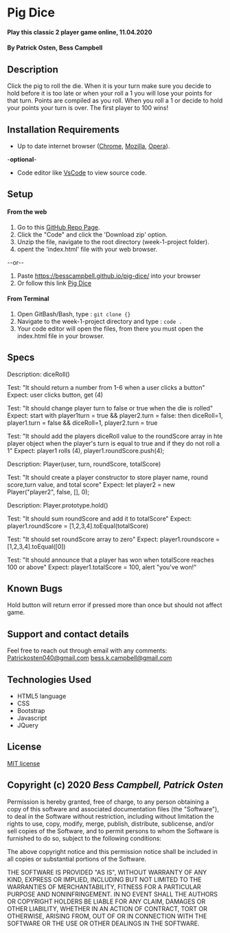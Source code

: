 # Pig Dice

####  Play this classic 2 player game online, 11.04.2020

#### By **Patrick Osten, Bess Campbell**

## Description

 Click the pig to roll the die. When it is your turn make sure you decide to hold before it is too late or when your roll a 1 you will lose your points for that turn. Points are compiled as you roll. When you roll a 1 or decide to hold your points your turn is over. The first player to 100 wins!

## Installation Requirements

- Up to date internet browser ([Chrome](https://www.google.com/chrome/?brand=CHBD&gclid=Cj0KCQjw28T8BRDbARIsAEOMBcy9jwgkNels1LOSIWTx4sDazLfEgC6PylTug62KqyWPeA0EMyr3254aAjTTEALw_wcB&gclsrc=aw.ds), [Mozilla](https://www.mozilla.org/en-US/firefox/), [Opera](https://www.opera.com/)).
 
 
 -**optional**- 
- Code editor like [VsCode](https://code.visualstudio.com/download) to view source code.

## Setup

#### From the web
1. Go to this [GitHub Repo Page]().
2. Click the "Code" and click the 'Download zip' option.
3. Unzip the file, navigate to the root directory (week-1-project folder).
4. opent the 'index.html' file with your web browser.

--or--

1. Paste <https://besscampbell.github.io/pig-dice/> into your browser
2. Or follow this link [Pig Dice](https://besscampbell.github.io/pig-dice/)

#### From Terminal

1. Open GitBash/Bash, type 
: `git clone {}`
2. Navigate to the week-1-project directory and type
: `code .`
3. Your code editor will open the files, from there you must open the index.html file in your browser.

## Specs

Description: diceRoll()

Test: "It should return a number from 1-6 when a user clicks a button"
Expect: user clicks button, get (4)

Test: "It should change player turn to false or true when the die is rolled"
Expect: start with player1turn = true && player2.turn = false: then diceRoll=1, player1.turn = false && diceRoll=1, player2.turn = true

Test: "It should add the players diceRoll value to the roundScore array in hte player object when the player's turn is equal to true and if they do not roll a 1"
Expect: player1 rolls (4), player1.roundScore.push(4);

Description: Player(user, turn, roundScore, totalScore)

Test: "It should create a player constructor to store player name, round score,turn value, and total score" 
Expect:  let player2 = new Player("player2", false, [], 0);

Description: Player.prototype.hold()

Test: "It should sum roundScore and add it to totalScore"
Expect: player1.roundScore = [1,2,3,4].toEqual(totalScore)

Test: "It should set roundScore array to zero"
Expect: player1.roundscore = [1,2,3,4].toEqual([0])

Test: "It should announce that a player has won when totalScore reaches 100 or above"
Expect: player1.totalScore = 100, alert "you've won!"

## Known Bugs

Hold button will return error if pressed more than once but should not affect game.

## Support and contact details

Feel free to reach out through email with any comments:
<Patrickosten040@gmail.com>
<bess.k.campbell@gmail.com>

## Technologies Used

- HTML5 language  
- CSS 
- Bootstrap
- Javascript
- JQuery

## License

[MIT license](https://opensource.org/licenses/MIT)

## Copyright (c) 2020 **_Bess Campbell, Patrick Osten_**

Permission is hereby granted, free of charge, to any person obtaining a copy of this software and associated documentation files (the "Software"), to deal in the Software without restriction, including without limitation the rights to use, copy, modify, merge, publish, distribute, sublicense, and/or sell copies of the Software, and to permit persons to whom the Software is furnished to do so, subject to the following conditions:

The above copyright notice and this permission notice shall be included in all copies or substantial portions of the Software.

THE SOFTWARE IS PROVIDED "AS IS", WITHOUT WARRANTY OF ANY KIND, EXPRESS OR IMPLIED, INCLUDING BUT NOT LIMITED TO THE WARRANTIES OF MERCHANTABILITY, FITNESS FOR A PARTICULAR PURPOSE AND NONINFRINGEMENT. IN NO EVENT SHALL THE AUTHORS OR COPYRIGHT HOLDERS BE LIABLE FOR ANY CLAIM, DAMAGES OR OTHER LIABILITY, WHETHER IN AN ACTION OF CONTRACT, TORT OR OTHERWISE, ARISING FROM, OUT OF OR IN CONNECTION WITH THE SOFTWARE OR THE USE OR OTHER DEALINGS IN THE SOFTWARE.
